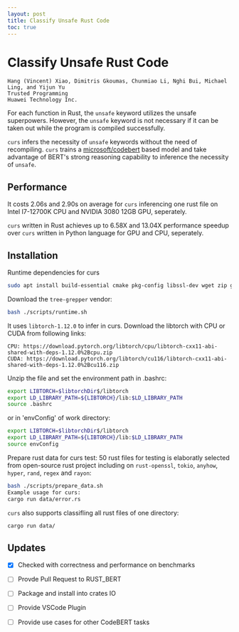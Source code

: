 ```yaml
---
layout: post
title: Classify Unsafe Rust Code
toc: true
---
```

# Classify Unsafe Rust Code

```
Hang (Vincent) Xiao, Dimitris Gkoumas, Chunmiao Li, Nghi Bui, Michael Ling, and Yijun Yu
Trusted Programming
Huawei Technology Inc.
```

For each function in Rust, the `unsafe` keyword utilizes the unsafe superpowers. 
However, the `unsafe` keyword is not necessary if it can be taken out while the program is compiled successfully.

`curs` infers the necessity of `unsafe` keywords without the need of recompiling. 
`curs` trains a [microsoft/codebert](https://github.com/microsoft/CodeBERT) based model and take advantage of 
BERT's strong reasoning capability to inference the necessity of `unsafe`.

## Performance

It costs 2.06s and 2.90s on average for `curs` inferencing one rust file on Intel I7-12700K CPU and NVIDIA 3080 12GB GPU, seperately.

`curs` written in Rust achieves up to 6.58X and 13.04X performance speedup over `curs` written in Python language for GPU and CPU, seperately.

## Installation
Runtime dependencies for curs
```bash
sudo apt install build-essential cmake pkg-config libssl-dev wget zip git
```

Download the `tree-grepper` vendor:

```bash
bash ./scripts/runtime.sh
```

It uses `libtorch-1.12.0` to infer in curs. Download the libtorch with CPU or CUDA from following links:
```
CPU: https://download.pytorch.org/libtorch/cpu/libtorch-cxx11-abi-shared-with-deps-1.12.0%2Bcpu.zip
CUDA: https://download.pytorch.org/libtorch/cu116/libtorch-cxx11-abi-shared-with-deps-1.12.0%2Bcu116.zip
```
Unzip the file and set the environment path in .bashrc:
```bash
export LIBTORCH=$libtorchDir$/libtorch
export LD_LIBRARY_PATH=${LIBTORCH}/lib:$LD_LIBRARY_PATH
source .bashrc
```
or in 'envConfig' of work directory:
```bash
export LIBTORCH=$libtorchDir$/libtorch
export LD_LIBRARY_PATH=${LIBTORCH}/lib:$LD_LIBRARY_PATH
source envConfig
```
Prepare rust data for curs test:
50 rust files for testing is elaboratly selected from open-source rust project including on `rust-openssl`, `tokio`, `anyhow`, `hyper`, `rand`, `regex` and `rayon`:

```bash
bash ./scripts/prepare_data.sh
Example usage for curs:
cargo run data/error.rs
```
`curs` also supports classifling all rust files of one directory:
```bash
cargo run data/
```

## Updates

- [x] Checked with correctness and performance on benchmarks
- [ ] Provde Pull Request to RUST_BERT
- [ ] Package and install into crates IO
- [ ] Provide VSCode Plugin
- [ ] Provide use cases for other CodeBERT tasks

